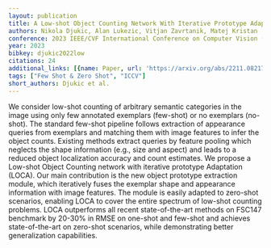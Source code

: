 ```yaml
---
layout: publication
title: A Low-shot Object Counting Network With Iterative Prototype Adaptation
authors: Nikola Djukic, Alan Lukezic, Vitjan Zavrtanik, Matej Kristan
conference: 2023 IEEE/CVF International Conference on Computer Vision (ICCV)
year: 2023
bibkey: djukic2022low
citations: 24
additional_links: [{name: Paper, url: 'https://arxiv.org/abs/2211.08217'}]
tags: ["Few Shot & Zero Shot", "ICCV"]
short_authors: Djukic et al.
---
```

We consider low-shot counting of arbitrary semantic categories in the image
using only few annotated exemplars (few-shot) or no exemplars (no-shot). The
standard few-shot pipeline follows extraction of appearance queries from
exemplars and matching them with image features to infer the object counts.
Existing methods extract queries by feature pooling which neglects the shape
information (e.g., size and aspect) and leads to a reduced object localization
accuracy and count estimates. We propose a Low-shot Object Counting network
with iterative prototype Adaptation (LOCA). Our main contribution is the new
object prototype extraction module, which iteratively fuses the exemplar shape
and appearance information with image features. The module is easily adapted to
zero-shot scenarios, enabling LOCA to cover the entire spectrum of low-shot
counting problems. LOCA outperforms all recent state-of-the-art methods on
FSC147 benchmark by 20-30% in RMSE on one-shot and few-shot and achieves
state-of-the-art on zero-shot scenarios, while demonstrating better
generalization capabilities.